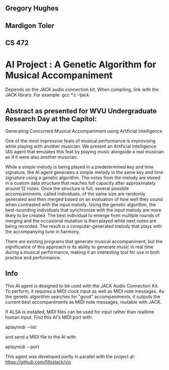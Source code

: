 ## Gregory Hughes
## Mardigon Toler
## CS 472

# AI Project : A Genetic Algorithm for Musical Accompaniment


Depends on the JACK audio connection kit.
When compiling, link with the JACK library.
For example:
gcc *.c -ljack

## Abstract as presented for WVU Undergraduate Research Day at the Capitol:
Generating Concurrent Musical Accompaniment using Artificial Intelligence


One of the most impressive feats of musical performance is improvising while
playing with another musician. We present an Artificial Intelligence (AI) agent that
emulates this feat by playing music alongside a real musician as if it were also
another musician.
 
While a simple melody is being played in a predetermined key and time signature,
the AI agent generates a simple melody in the same key and time signature using a
genetic algorithm.  The notes from the melody are stored in a custom data structure
that reaches full capacity after approximately around 12 notes. Once the structure
is full, several possible accompaniments, called individuals, of the same size are
randomly generated and then merged based on an evaluation of how well they
sound when contrasted with the input melody.  Using the genetic algorithm, the
best-sounding individuals that synchronize with the input melody are more likely
to be created. The best individual to emerge from multiple rounds of merging and
the occasional mutation is then played while next notes are being recorded.  The
result is a computer-generated melody that plays with the accompanying tune in
harmony.
 
There are existing programs that generate musical accompaniment, but the
significance of this approach is its ability to generate music in real time during a
musical performance, making it an interesting tool for use in both practice and
performance.


## Info
This AI agent is designed to be used with the JACK Audio Connection Kit.
To perform, it requires a MIDI clock input as well as MIDI note messages.
As the genetic algorithm searches for "good" accompaniments, it outputs
the current best accompaniments as MIDI note messages, routable with JACK.

If ALSA is installed, MIDI files can be used for input rather than
realtime human input. Find this AI's MIDI port with:

aplaymidi --list

and send a MIDI file to the AI with:

aplaymidi --port <port>

This agent was developed partly in parallel with the project at:
https://github.com/fifostack/vic
